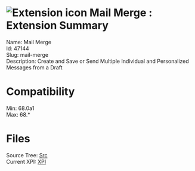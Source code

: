 # ![Extension icon](https://addons.thunderbird.net/user-media/addon_icons/47/47144-64.png?modified=88544e5d) Mail Merge : Extension Summary

Name: Mail Merge  
Id: 47144  
Slug: mail-merge  
Description: Create and Save or Send Multiple Individual and Personalized Messages from a Draft
  

# Compatibility
Min: 68.0a1  
Max: 68.*  

# Files

Source Tree: [Src](C:/Dev/Thunderbird/ThunderKdB/xall/x68/47144-mail-merge/src)  
Current XPI: [XPI](C:/Dev/Thunderbird/ThunderKdB/xall/x68/47144-mail-merge/xpi)  



